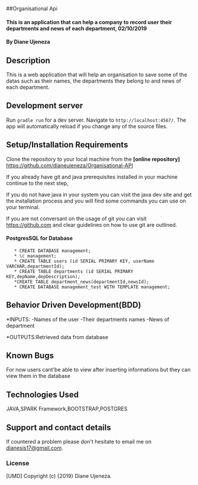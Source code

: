 ##Organisational Api
#### This is an application that can help a company to record user their departments and news of each department, 02/10/2019
#### By Diane Ujeneza
## Description
This is a web application that will help an organisation to save some of the datas such as their names, the departments they belong to and news 
of each department.
## Development server

Run `gradle run` for a dev server. Navigate to `http://localhost:4567/`. The app will automatically reload if you change any of the source files.
## Setup/Installation Requirements
Clone the repository to your local machine from the **[online repository]**
https://github.com/dianeujeneza/Organisational-API

If you already have git and java prerequisites installed in your machine continue to the next step,

If you do not have java in your system you can visit the java dev site and get the installation process and you will find some commands you can use on your terminal.

If you are not conversant on the usage of git you can visit https://github.com and clear guidelines on how to use git are outlined.

#### PostgresSQL for Database
       * CREATE DATABASE management;
       * \c management;
       * CREATE TABLE users (id SERIAL PRIMARY KEY, userName VARCHAR,departmentId);
       * CREATE TABLE departments (id SERIAL PRIMARY KEY,depName,depDescription);
       *CREATE TABLE department_news(departmentId,newsId);
       * CREATE DATABASE management_test WITH TEMPLATE management;

## Behavior Driven Development(BDD)

*INPUTS: -Names of the user
         -Their departments names
         -News of department
       
*OUTPUTS:Retrieved data from database
## Known Bugs
For now users cant'be able to view after inserting informations but they can view them in the database
## Technologies Used
JAVA,SPARK Framework,BOOTSTRAP,POSTGRES
## Support and contact details
If countered a problem please don't hesitate to email me on dianesis17@gmail.com.
### License
[UMD]
Copyright (c) {2019} Diane Ujeneza.